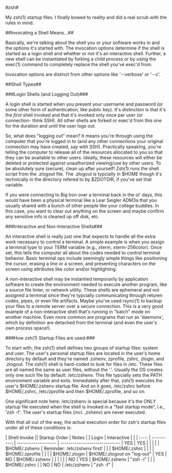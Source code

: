 #zsh#

My zsh(1) startup files.  I finally bowed to reality and did a real scrub
with the rules in mind.

##Invocating a Shell Means...##

Basically, we're talking about the shell you or your software works in and
the options it's started with.  The invocation options determine if the shell 
is started as a login shell and whether or not it's an interactive shell.
Further, a new shell can be instantiated by forking a child process or by
using the exec(1) command to completely replace the shell you've exec'd from.


Invocation options are distinct from other options like '--verbose' or '--c'.


##Shell Types##

###Login Shells (and Logging Out)###

A login shell is started when you present your username and password (or some
other form of authentication, like public key).  It's distinction is that it's
the *first* shell invoked and that it's invoked only once per user (or 
connection- think SSH). All other shells are forked or exec'd from this one
for the duration and until the user logs out.  

So, what does "logging out" mean?  It means you're through using the computer
that you're logged in to (and any other connections your original connection
may have created, say with SSH). Practically speaking, you're telling the
computer to release all of the resources allocated to you so that they can be
available to other users.  Ideally, these resources will either be deleted or
protected against unauthorized viewing/use by other users. To be absolutely
sure (secure), clean up after yourself!  Zsh(1) runs the shell script from the
.zlogout file.  The .zlogout is typcially in $HOME though it's  technically
in the directory refered to by $ZDOTDIR, if you've set that variable.

If you were connecting to Big Iron over a terminal back in the ol'
days, this would have been a physical terminal like a Lear Seigler ADM3a that
you usually shared with a bunch of other people like your college buddies.  In
this case, you want to clear out anything on the screen and maybe confirm any
sensitive info is cleaned up off disk, etc.


###Interactive and Non-Interactive Shells###

An interactive shell is really just one that expects to handle all the extra
work necessary to control a terminal.  A simple example is when you assign a
terminal type to your TERM variable (e.g., xterm, xterm-256color).  Once set,
this tells the computer all about the codes needed to control terminal 
behavior.  Basic terminal ops include seemingly simple things like positioning
the cursor, erasing a line or a screen, and presenting characters on the
screen using attributes like color and/or highlighting.

A non-interactive shell may be instantied temporarily by application software
to create the environment needed to execute another program, like a source file
linter, or network utility.  These shells are ephemeral and not assigned a 
terminal since they're typcially communicating through returen codes, pipes,
or even file artifacts.  Maybe you've used rsync(1) to backup your files to a
remote server over a secure connection.  This is a very good example of a 
non-interactive shell that's running in "batch" mode on another machine.  Even
more common are programs that run as 'daemons', which by definition are 
detached from the terminal (and even the user's own process space!).


###How zsh(1) Startup Files are used:###

To start with, the zsh(1) shell defines two groups of startup files: system
and user.  The user's personal startup files are located in the user's home
directory by default and they're named .zshenv, zprofile, zshrc, zlogin, and
.zlogout. The zsh(1) shell is hard-coded to look for files in /etc. These files
are all named the same as user files, without the '.'.  Usually the OS creates
only one such file by default: /etc/zshenv.  This file typcially sets the PATH
environment variable and exits.  Immediately after that, zsh(1) executes the
user's $HOME/.zshenv startup file.  And so it goes, /etc/zshrc before 
$HOME/,zshrc, /etc/zprofile and then $HOME/.zprofile, and so on.

One significant note here: /etc/zshenv is special because it's the ONLY startup
file executed when the shell is invoked in a "fast startup mode", i.e.,
'zsh -f'.  The user's startup files (incl. ,zshenv) are never executed.

With that all out of the way, the actual execution order for zsh's startup
files under all of these conditions is:

|   Shell Invoke     || Startup Order      |           Notes               |
| Login | Interactive |                    |                               |
  :---: | :---------: | ------------------- | ----------------------------- |
   YES  |   YES       |                     |                               |
        |             | $HOME/.zshenv       | Reminder: /etc/zshenv first!  |
        |             | $HOME/.zshrc        |                               |
        |             | $HOME/.zprofile     |                               |
        |             | $HOME/.zlogin       | $HOME/.zlogout on "log-out"   |
   YES  |   NO        | $HOME/.zshenv       |                               |
        |             |                     |                               |
   NO   |   YES       | $HOME/.zshenv       | "zsh -i"                      |
        |             | $HOME/.zshrc        |                               |
   NO   |   NO        | /etc/zshenv         | "zsh -f"                      |

